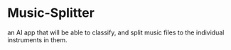 # Music-Splitter
an AI app that will be able to classify, and split music files to the individual instruments in them.
